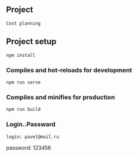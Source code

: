 ## Project 
```
Сost planning
```

## Project setup
```
npm install
```

### Compiles and hot-reloads for development
```
npm run serve
```

### Compiles and minifies for production
```
npm run build
```
### Login..Passward
```
login: pavel@mail.ru
```
password: 123456
```

